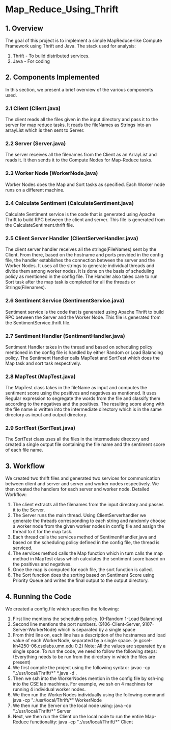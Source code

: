 # Map_Reduce_Using_Thrift

## 1. Overview
The goal of this project is to implement a simple MapReduce-like Compute Framework using Thrift and Java.
The stack used for analysis:
1. Thrift ​- To build distributed services.
2. Java​ - For coding

## 2. Components Implemented
In this section, we present a brief overview of the various components used.
### 2.1 Client (Client.java)
The client reads all the files given in the input directory and pass it to the server for map reduce tasks. It reads the fileNames as Strings into an arrayList which is then sent to Server.
### 2.2 Server (Server.java)
The server receives all the filenames from the Client as an ArrayList and reads it. It then sends it to the Compute Nodes for Map-Reduce tasks.
### 2.3 Worker Node (WorkerNode.java)
Worker Nodes does the Map and Sort tasks as specified. Each Worker node runs on a different machine.
### 2.4 Calculate Sentiment (CalculateSentiment.java)
Calculate Sentiment service is the code that is generated using Apache Thrift to build RPC between the client and server. This file is generated from the CalculateSentiment.thrift file.
### 2.5 Client Server Handler (ClientServerHandler.java)
The client server handler receives all the strings(FileNames) sent by the Client. From there, based on the hostname and ports provided in the config file, the handler establishes the connection between the server and the Worker Nodes. It uses all the strings to generate individual threads and divide them among worker nodes. It is done on the basis of scheduling policy as mentioned in the config file. The Handler also takes care to run Sort task after the map task is completed for all the threads or Strings(Filenames).
### 2.6 Sentiment Service (SentimentService.java)
Sentiment service is the code that is generated using Apache Thrift to build RPC between the Server and the Worker Node. This file is generated from the SentimentService.thrift file.
### 2.7 Sentiment Handler (SentimentHandler.java)
Sentiment Handler takes in the thread and based on scheduling policy mentioned in the config file is handled by either Random or Load Balancing policy. The Sentiment Handler calls MapTest and SortTest which does the Map task and sort task respectively.
### 2.8 MapTest (MapTest.java)
The MapTest class takes in the fileName as input and computes the sentiment score using the positives and negatives as mentioned. It uses Regular expression to segregate the words from the file and classify them according to the negatives and the positives. The resulting score along with the file name is written into the intermediate directory which is in the same directory as input and output directory.
### 2.9 SortTest (SortTest.java)
The SortTest class uses all the files in the intermediate directory and created a single output file containing the file name and the sentiment score of each file name.

## 3. Workflow
We created two thrift files and generated two services for communication between client and server and server and worker nodes respectively. We then created the handlers for each server and worker node.
Detailed Workflow:
1. The client extracts all the filenames from the input directory and passes it to the Server.
2. The Server runs the main thread. Using ClientServerhandler we generate the threads corresponding to each string and randomly choose a worker node from the given worker
nodes in config file and assign the thread to it for the map task.
3. Each thread calls the services method of SentimentHandler.java and based on the
scheduling policy defined in the config file, the thread is serviced.
4. The services method calls the Map function which in turn calls the map method in
MapTest class which calculates the sentiment score based on the positives and negatives.
5. Once the map is computed for each file, the sort function is called.
6. The Sort function does the sorting based on Sentiment Score using Priority Queue and
writes the final output to the output directory.

## 4. Running the Code
We created a config.file which specifies the following:
1. First line mentions the scheduling policy. (0-Random 1-Load Balancing)
2. Second line mentions the port numbers. (9106-Client-Server, 9107-Server-WorkerNode)
which is separated by a single space
3. From third line on, each line has a description of the hostnames and load value of each
WorkerNode, separated by a single space.
(​e.g​ ​csel-kh4250-06.cselabs.umn.edu 0.2​)
Note: All the values are separated by a single space.
To run the code, we need to follow the following steps:
(Everything needs to be run from the directory in which the files are present)
1. We first compile the project using the following syntax :
javac -cp ".:/usr/local/Thrift/*" *.java -d .
2. Then we ssh into the WorkerNodes mention in the config file by ssh-ing into the CSE lab machines. For example, we ssh on 4 machines for running 4 individual worker nodes.
3. We then run the WorkerNodes individually using the following command
java -cp ".:/usr/local/Thrift/*" WorkerNode
4. We then run the Server on the local node using:
java -cp ".:/usr/local/Thrift/*" Server
5. Next, we then run the Client on the local node to run the entire Map-Reduce functionality:
java -cp ".:/usr/local/Thrift/*" Client

